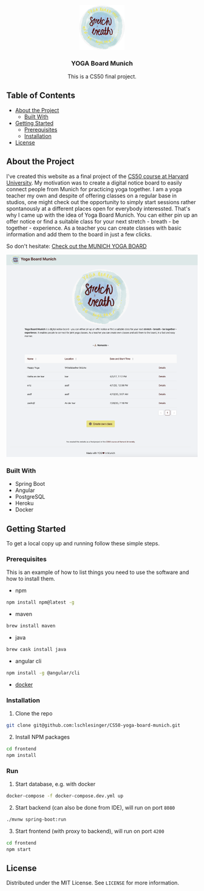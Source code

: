 <!-- PROJECT LOGO -->
<br />
<p align="center">
  <a href="https://github.com/lschlesinger/CS50-yoga-board-munich">
    <img src="https://github.com/lschlesinger/CS50-yoga-board-munich/raw/master/frontend/src/assets/logo.png" alt="Logo" width="120">
  </a>

  <h3 align="center">YOGA Board Munich</h3>

  <p align="center">
    This is a CS50 final project.
  </p>
</p>


<!-- TABLE OF CONTENTS -->
## Table of Contents

* [About the Project](#about-the-project)
  * [Built With](#built-with)
* [Getting Started](#getting-started)
  * [Prerequisites](#prerequisites)
  * [Installation](#installation)
* [License](#license)


<!-- ABOUT THE PROJECT -->
## About the Project
I've created this website as a final project of the [CS50
course at Harvard University](https://cs50.harvard.edu/).
My motivation was to create a digital notice board to easily connect people from Munich for practicing yoga together.
I am a yoga teacher my own and despite of offering classes on a regular base in studios, one might check out the opportunity to simply start sessions rather spontanously at a different places open for everybody interessted. 
That's why I came up with the idea of Yoga Board Munich.
You can either pin up an offer notice or find a suitable class for your next stretch - breath - be together - experience.
As a teacher you can create classes with basic information and add them to the board in just a few clicks.

So don't hesitate:
[Check out the MUNICH YOGA BOARD](https://yoga-board.herokuapp.com/)

<img src="https://github.com/lschlesinger/CS50-yoga-board-munich/raw/master/frontend/src/assets/demo-page.png" alt="Demo" width="600">

### Built With

* Spring Boot
* Angular
* PostgreSQL
* Heroku
* Docker


<!-- GETTING STARTED -->
## Getting Started

To get a local copy up and running follow these simple steps.

### Prerequisites

This is an example of how to list things you need to use the software and how to install them.
* npm
```sh
npm install npm@latest -g
```
* maven
```sh
brew install maven
```
* java
```sh
brew cask install java
```
* angular cli
```sh
npm install -g @angular/cli
```
* [docker](https://docs.docker.com/docker-for-mac/install/)


### Installation
 
1. Clone the repo
```sh
git clone git@github.com:lschlesinger/CS50-yoga-board-munich.git
```
2. Install NPM packages
```sh
cd frontend
npm install
```

### Run
1. Start database, e.g. with docker
```sh
docker-compose -f docker-compose.dev.yml up
```
2. Start backend (can also be done from IDE), will run on port `8080`
```sh
./mvnw spring-boot:run
```
3. Start frontend (with proxy to backend), will run on port `4200`
```sh
cd frontend
npm start
```

<!-- LICENSE -->
## License

Distributed under the MIT License. See `LICENSE` for more information.

